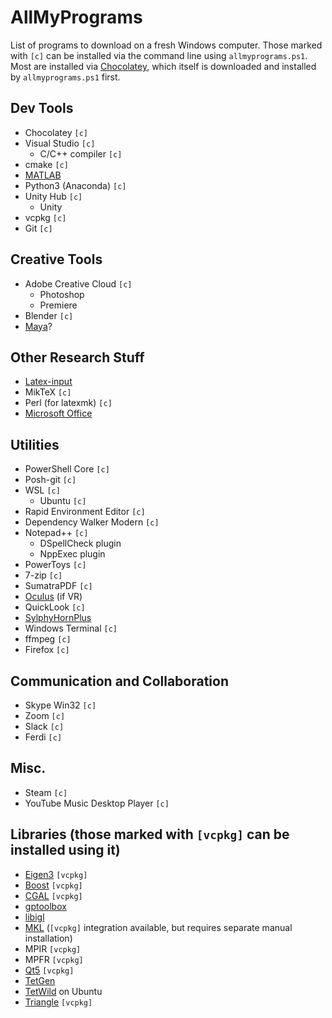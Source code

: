 # AllMyPrograms
List of programs to download on a fresh Windows computer. Those marked with `[c]` can be installed via the command line using `allmyprograms.ps1`. Most are installed via [Chocolatey](chocolatey.org/), which itself is downloaded and installed by `allmyprograms.ps1` first.

## Dev Tools
- Chocolatey `[c]`
- Visual Studio `[c]`
  - C/C++ compiler `[c]`
- cmake `[c]`
- [MATLAB](https://www.mathworks.com/downloads/)
- Python3 (Anaconda) `[c]`
- Unity Hub `[c]`
  - Unity
- vcpkg `[c]`
- Git `[c]`

## Creative Tools
- Adobe Creative Cloud `[c]`
  - Photoshop
  - Premiere
- Blender `[c]`
- [Maya](https://www.autodesk.ca/en/products/maya/overview)?

## Other Research Stuff
- [Latex-input](https://github.com/dacin21/latex-input)
- MikTeX `[c]`
- Perl (for latexmk) `[c]`
- [Microsoft Office](https://www.office.com)

## Utilities
- PowerShell Core `[c]`
- Posh-git `[c]`
- WSL `[c]`
  - Ubuntu `[c]`
- Rapid Environment Editor `[c]`
- Dependency Walker Modern `[c]`
- Notepad++ `[c]`
  - DSpellCheck plugin
  - NppExec plugin
- PowerToys `[c]`
- 7-zip `[c]`
- SumatraPDF `[c]`
- [Oculus](https://www.oculus.com/setup/) (if VR)
- QuickLook `[c]`
- [SylphyHornPlus](https://github.com/hwtnb/SylphyHornPlusWin11)
- Windows Terminal `[c]`
- ffmpeg `[c]`
- Firefox `[c]`

## Communication and Collaboration
- Skype Win32 `[c]`
- Zoom `[c]`
- Slack `[c]`
- Ferdi `[c]`

## Misc.
- Steam `[c]`
- YouTube Music Desktop Player `[c]`

## Libraries (those marked with `[vcpkg]` can be installed using it)
- [Eigen3](https://eigen.tuxfamily.org/index.php?title=Main_Page) `[vcpkg]`
- [Boost](https://sourceforge.net/projects/boost/files/boost-binaries/) `[vcpkg]`
- [CGAL](https://github.com/CGAL/cgal) `[vcpkg]`
- [gptoolbox](https://github.com/alecjacobson/gptoolbox/)
- [libigl](https://github.com/libigl/libigl/)
- [MKL](https://github.com/oneapi-src/oneMKL) (`[vcpkg]` integration available, but requires separate manual installation)
- MPIR `[vcpkg]`
- MPFR `[vcpkg]`
- [Qt5](https://www.qt.io/download) `[vcpkg]`
- [TetGen](https://github.com/jdumas/tetgen)
- [TetWild](https://github.com/Yixin-Hu/TetWild) on Ubuntu
- [Triangle](https://github.com/libigl/triangle) `[vcpkg]`
